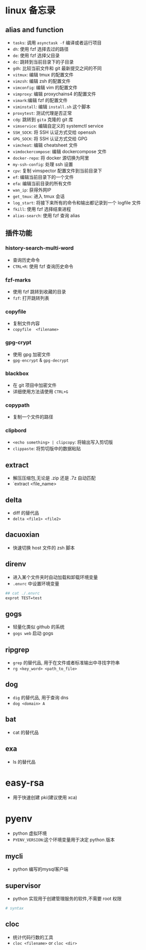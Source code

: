 # linux 备忘录
## alias and function
- `tasks`: 调用 `asynctask -f` 编译或者运行项目
- `dh`: 使用 fzf 选择去过的路径
- `de`: 使用 fzf 选择父目录
- `dc`: 跳转到当前目录下的子目录
- `gdh`: 比较当前文件和 git 最新提交之间的不同
- `vitmux`: 编辑 tmux 的配置文件
- `vimzsh`: 编辑 zsh 的配置文件
- `vimconfig`: 编辑 vim 的配置文件
- `vimproxy`: 编辑 proxychains4 的配置文件
- `vimark`:编辑 fzf 的配置文件
- `viminstall`: 编辑 `install.sh` 这个脚本
- `proxytest`: 测试代理是否正常
- `cdg`: 跳转到 `gita` 克隆的 git 库
- `vimservice`: 编辑自定义的 systemctl service
- `SSH_SOCK`: 将 SSH 认证方式交给 openssh
- `GPG_SOCK`: 将 SSH 认证方式交给 GPG
- `vimcheat`: 编辑 cheatsheet 文件
- `vimdockercompose`: 编辑 dockercompose 文件
- `docker-repo`: 将 docker 源切换为阿里
- `my-ssh-config`: 处理 ssh 设置
- `cpv`: 复制 vimspector 配置文件到当前目录下
- `ef`: 编辑当前目录下的一个文件
- `efa`: 编辑当前目录的所有文件
- `wan_ip`: 获得外网IP
- `get_tmux`: 进入 tmux 会话
- `log_start`: 将接下来所有的命令和输出都记录到一个 logfile 文件
- `fkill`: 使用 fzf 选择结束进程
- `alias-search`: 使用 fzf 查询 alias

## 插件功能
### history-search-multi-word
- 查询历史命令
- `CTRL+R`: 使用 fzf 查询历史命令

### fzf-marks
- 使用 fzf 跳转到收藏的目录
- `fzf`: 打开跳转列表

### copyfile
- 复制文件内容
- `copyfile  <filename>`

### gpg-crypt
- 使用 gpg 加密文件
- `gpg-encrypt` & `gpg-decrypt`

### blackbox
- 在 git 项目中加密文件
- 详细使用方法请使用 `CTRL+G`


### copypath

- 复制一个文件的路径

### clipbord

- `<echo something> | clipcopy`: 将输出写入剪切版
- `clippaste`: 将剪切版中的数据粘贴


## extract
- 解压压缩包,无论是 .zip 还是 .7z 自动匹配
- `extract <file_name>


## delta

- diff 的替代品
- `delta <file1> <file2>`

## dacuoxian

- 快速切换 host 文件的 zsh 脚本

## direnv
- 进入某个文件夹时自动加载和卸载环境变量
- `.envrc` 中设置环境变量
```bash
## cat ./.envrc 
exprot TEST=test
```

## gogs 

- 轻量化类似 github 的系统
- `gogs web` 启动 gogs


## ripgrep
- `grep` 的替代品, 用于在文件或者标准输出中寻找字符串
- `rg <key_word> <path_to_file>`

## dog

- `dig` 的替代品, 用于查询 dns
- `dog <domain> A`

## bat 

- cat 的替代品


## exa
- ls 的替代品


# easy-rsa

- 用于快速创建 pki(建议使用 xca)

# pyenv
- python 虚拟环境
- `PYENV_VERSION`:这个环境变量用于决定 python 版本

## mycli

- python 编写的mysql客户端

## supervisor

- python 实现用于创建管理服务的软件,不需要 root 权限

```python
# syntax

```
## cloc
- 统计代码行数的工具
- `cloc <filename>` or `cloc <dir>`

